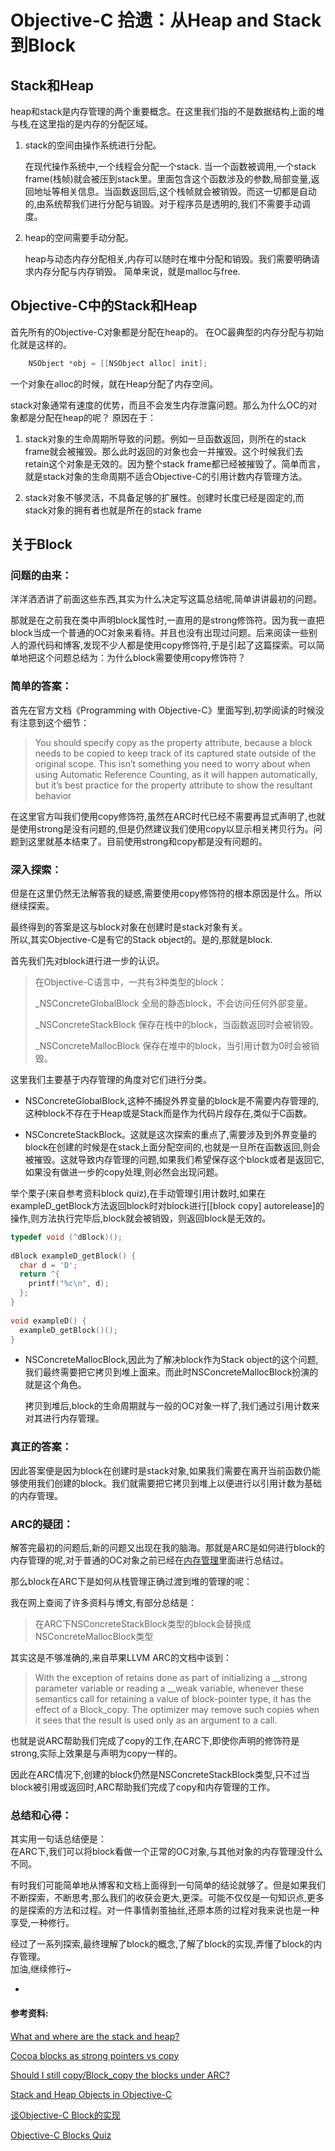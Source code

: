 # Objective-C 拾遗：从Heap and Stack到Block


## Stack和Heap
heap和stack是内存管理的两个重要概念。在这里我们指的不是数据结构上面的堆与栈,在这里指的是内存的分配区域。

1. stack的空间由操作系统进行分配。

	在现代操作系统中,一个线程会分配一个stack.
当一个函数被调用,一个stack frame(栈帧)就会被压到stack里。里面包含这个函数涉及的参数,局部变量,返回地址等相关信息。当函数返回后,这个栈帧就会被销毁。而这一切都是自动的,由系统帮我们进行分配与销毁。对于程序员是透明的,我们不需要手动调度。

2. heap的空间需要手动分配。

	heap与动态内存分配相关,内存可以随时在堆中分配和销毁。我们需要明确请求内存分配与内存销毁。
	简单来说，就是malloc与free.
	
## Objective-C中的Stack和Heap

首先所有的Objective-C对象都是分配在heap的。
在OC最典型的内存分配与初始化就是这样的。

~~~objective-c
    NSObject *obj = [[NSObject alloc] init];
~~~
一个对象在alloc的时候，就在Heap分配了内存空间。

stack对象通常有速度的优势，而且不会发生内存泄露问题。那么为什么OC的对象都是分配在heap的呢？
原因在于：

1. stack对象的生命周期所导致的问题。例如一旦函数返回，则所在的stack frame就会被摧毁。那么此时返回的对象也会一并摧毁。这个时候我们去retain这个对象是无效的。因为整个stack frame都已经被摧毁了。简单而言，就是stack对象的生命周期不适合Objective-C的引用计数内存管理方法。

2. stack对象不够灵活，不具备足够的扩展性。创建时长度已经是固定的,而stack对象的拥有者也就是所在的stack frame


## 关于Block
### 问题的由来：
洋洋洒洒讲了前面这些东西,其实为什么决定写这篇总结呢,简单讲讲最初的问题。  

那就是在之前我在类中声明block属性时,一直用的是strong修饰符。因为我一直把block当成一个普通的OC对象来看待。并且也没有出现过问题。后来阅读一些别人的源代码和博客,发现不少人都是使用copy修饰符,于是引起了这篇探索。可以简单地把这个问题总结为：为什么block需要使用copy修饰符？

### 简单的答案：

首先在官方文档《Programming with Objective-C》里面写到,初学阅读的时候没有注意到这个细节：
> You should specify copy as the property attribute, because a block needs to be copied to keep track of its captured state outside of the original scope. This isn’t something you need to worry about when using Automatic Reference Counting, as it will happen automatically, but it’s best practice for the property attribute to show the resultant behavior

在这里官方叫我们使用copy修饰符,虽然在ARC时代已经不需要再显式声明了,也就是使用strong是没有问题的,但是仍然建议我们使用copy以显示相关拷贝行为。问题到这里就基本结束了。目前使用strong和copy都是没有问题的。

### 深入探索：

但是在这里仍然无法解答我的疑惑,需要使用copy修饰符的根本原因是什么。所以继续探索。

最终得到的答案是这与block对象在创建时是stack对象有关。  
所以,其实Objective-C是有它的Stack object的。是的,那就是block.

首先我们先对block进行进一步的认识。

> 在Objective-C语言中，一共有3种类型的block：
> 
>_NSConcreteGlobalBlock 全局的静态block，不会访问任何外部变量。
>
>_NSConcreteStackBlock 保存在栈中的block，当函数返回时会被销毁。
>
>_NSConcreteMallocBlock 保存在堆中的block，当引用计数为0时会被销毁。

这里我们主要基于内存管理的角度对它们进行分类。

- NSConcreteGlobalBlock,这种不捕捉外界变量的block是不需要内存管理的,这种block不存在于Heap或是Stack而是作为代码片段存在,类似于C函数。

- NSConcreteStackBlock。这就是这次探索的重点了,需要涉及到外界变量的block在创建的时候是在stack上面分配空间的,也就是一旦所在函数返回,则会被摧毁。这就导致内存管理的问题,如果我们希望保存这个block或者是返回它,如果没有做进一步的copy处理,则必然会出现问题。

举个栗子(来自参考资料block quiz),在手动管理引用计数时,如果在exampleD_getBlock方法返回block时对block进行[[block copy] autorelease]的操作,则方法执行完毕后,block就会被销毁，则返回block是无效的。

~~~objective-c 
typedef void (^dBlock)();
 
dBlock exampleD_getBlock() {
  char d = 'D';
  return ^{
    printf("%c\n", d);
  };
}
 
void exampleD() {
  exampleD_getBlock()();
}
~~~

- NSConcreteMallocBlock,因此为了解决block作为Stack object的这个问题,我们最终需要把它拷贝到堆上面来。而此时NSConcreteMallocBlock扮演的就是这个角色。

	拷贝到堆后,block的生命周期就与一般的OC对象一样了,我们通过引用计数来对其进行内存管理。

### 真正的答案：	

因此答案便是因为block在创建时是stack对象,如果我们需要在离开当前函数仍能够使用我们创建的block。我们就需要把它拷贝到堆上以便进行以引用计数为基础的内存管理。

### ARC的疑团：

解答完最初的问题后,新的问题又出现在我的脑海。那就是ARC是如何进行block的内存管理的呢,对于普通的OC对象之前已经在[内存管理](https://github.com/100mango/zen/blob/master/iOS%E5%A4%AF%E5%AE%9E%EF%BC%9A%E5%86%85%E5%AD%98%E7%AE%A1%E7%90%86/iOS%E5%A4%AF%E5%AE%9E%EF%BC%9A%E5%86%85%E5%AD%98%E7%AE%A1%E7%90%86.md)里面进行总结过。

那么block在ARC下是如何从栈管理正确过渡到堆的管理的呢：

我在网上查阅了许多资料与博文,有部分总结是：
> 在ARC下NSConcreteStackBlock类型的block会替换成NSConcreteMallocBlock类型

其实这是不够准确的,来自苹果LLVM ARC的文档中谈到：
> With the exception of retains done as part of initializing a __strong parameter variable or reading a __weak variable, whenever these semantics call for retaining a value of block-pointer type, it has the effect of a Block_copy. The optimizer may remove such copies when it sees that the result is used only as an argument to a call.

也就是说ARC帮助我们完成了copy的工作,在ARC下,即使你声明的修饰符是strong,实际上效果是与声明为copy一样的。

因此在ARC情况下,创建的block仍然是NSConcreteStackBlock类型,只不过当block被引用或返回时,ARC帮助我们完成了copy和内存管理的工作。

### 总结和心得：
其实用一句话总结便是：  
在ARC下,我们可以将block看做一个正常的OC对象,与其他对象的内存管理没什么不同。

有时我们可能简单地从博客和文档上面得到一句简单的结论就够了。但是如果我们不断探索，不断思考,那么我们的收获会更大,更深。可能不仅仅是一句知识点,更多的是探索的方法和过程。对一件事情剥茧抽丝,还原本质的过程对我来说也是一种享受,一种修行。

经过了一系列探索,最终理解了block的概念,了解了block的实现,弄懂了block的内存管理。  
加油,继续修行~

-
#### 参考资料:

[What and where are the stack and heap?](http://stackoverflow.com/questions/79923/what-and-where-are-the-stack-and-heap)

[Cocoa blocks as strong pointers vs copy](http://stackoverflow.com/questions/27152580/cocoa-blocks-as-strong-pointers-vs-copy)

[Should I still copy/Block_copy the blocks under ARC?](http://stackoverflow.com/questions/23334863/should-i-still-copy-block-copy-the-blocks-under-arc)

[Stack and Heap Objects in Objective-C](https://www.mikeash.com/pyblog/friday-qa-2010-01-15-stack-and-heap-objects-in-objective-c.html)

[谈Objective-C Block的实现
](http://blog.devtang.com/blog/2013/07/28/a-look-inside-blocks/)

[Objective-C Blocks Quiz](http://blog.parse.com/2013/02/05/objective-c-blocks-quiz/)
